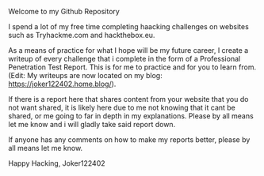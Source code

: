 Welcome to my Github Repository

I spend a lot of my free time completing haacking challenges on websites such as Tryhackme.com and hackthebox.eu. 

As a means of practice for what I hope will be my future career, I create a writeup of every challenge that i complete in the form of a Professional Penetration Test Report. This is for me to practice and for you to learn from. 
(Edit: My writeups are now located on my blog: https://joker122402.home.blog/).

If there is a report here that shares content from your website that you do not want shared, it is likely here due to me not knowing that it cant be shared, or me going to far in depth in my explanations. Please by all means let me know and i will gladly take said report down. 

If anyone has any comments on how to make my reports better, please by all means let me know.

Happy Hacking,
Joker122402
